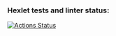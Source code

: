### Hexlet tests and linter status:
[![Actions Status](https://github.com/GolovkoStepan/docker-project-74/actions/workflows/hexlet-check.yml/badge.svg)](https://github.com/GolovkoStepan/docker-project-74/actions)